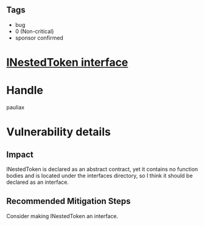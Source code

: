 ## Tags

- bug
- 0 (Non-critical)
- sponsor confirmed

# [INestedToken interface](https://github.com/code-423n4/2021-11-nested-findings/issues/206) 

# Handle

pauliax


# Vulnerability details

## Impact
INestedToken is declared as an abstract contract, yet it contains no function bodies and is located under the interfaces directory, so I think it should be declared as an interface.

## Recommended Mitigation Steps
Consider making INestedToken an interface.

